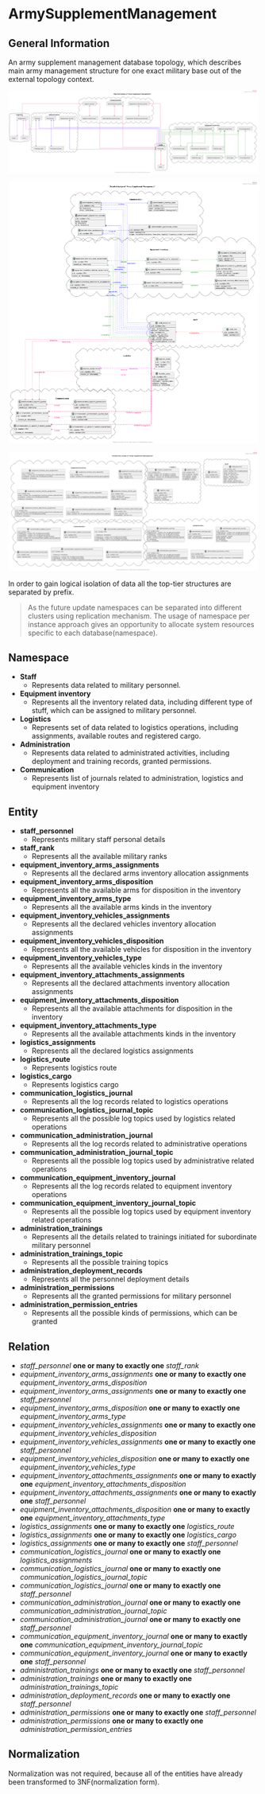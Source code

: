 # ArmySupplementManagement

## General Information

An army supplement management database topology, which describes main army management structure for one exact military base out of the external topology context.

![](./docs/examples/high-level-design.png)

![](./docs/examples/detailed-design.png)

![](./docs/examples/detailed-design-sql.png)

In order to gain logical isolation of data all the top-tier structures are separated by prefix.

> As the future update namespaces can be separated into different clusters using replication mechanism. The usage of namespace per instance approach gives an opportunity to allocate system resources specific to each database(namespace).

## Namespace

* **Staff**
  * Represents data related to military personnel. 
* **Equipment inventory**
  * Represents all the inventory related data, including different type of stuff, which can be assigned to military personnel.
* **Logistics**
  * Represents set of data related to logistics operations, including assignments, available routes and registered cargo.
* **Administration**
  * Represents data related to administrated activities, including deployment and training records, granted permissions. 
* **Communication**
  * Represents list of journals related to administration, logistics and equipment inventory

## Entity

* **staff_personnel**
  * Represents military staff personal details
* **staff_rank**
  * Represents all the available military ranks
* **equipment_inventory_arms_assignments**
  * Represents all the declared arms inventory allocation assignments
* **equipment_inventory_arms_disposition**
  * Represents all the available arms for disposition in the inventory
* **equipment_inventory_arms_type**
  * Represents all the available arms kinds in the inventory
* **equipment_inventory_vehicles_assignments**
  * Represents all the declared vehicles inventory allocation assignments
* **equipment_inventory_vehicles_disposition**
  * Represents all the available vehicles for disposition in the inventory
* **equipment_inventory_vehicles_type**
  * Represents all the available vehicles kinds in the inventory
* **equipment_inventory_attachments_assignments**
  * Represents all the declared attachments inventory allocation assignments 
* **equipment_inventory_attachments_disposition**
  * Represents all the available attachments for disposition in the inventory
* **equipment_inventory_attachments_type**
  * Represents all the available attachments kinds in the inventory
* **logistics_assignments**
  * Represents all the declared logistics assignments
* **logistics_route**
  * Represents logistics route
* **logistics_cargo**
  * Represents logistics cargo
* **communication_logistics_journal**
  * Represents all the log records related to logistics operations
* **communication_logistics_journal_topic**
  * Represents all the possible log topics used by logistics related operations
* **communication_administration_journal**
  * Represents all the log records related to administrative operations
* **communication_administration_journal_topic**
  * Represents all the possible log topics used by administrative related operations
* **communication_equipment_inventory_journal**
  * Represents all the log records related to equipment inventory operations
* **communication_equipment_inventory_journal_topic**
  * Represents all the possible log topics used by equipment inventory related operations
* **administration_trainings**
  * Represents all the details related to trainings initiated for subordinate military personnel 
* **administration_trainings_topic**
  * Represents all the possible training topics
* **administration_deployment_records**
  * Represents all the personnel deployment details
* **administration_permissions**
  * Represents all the granted permissions for military personnel
* **administration_permission_entries**
  * Represents all the possible kinds of permissions, which can be granted

## Relation

* _staff_personnel_ **one or many to exactly one** _staff_rank_
* _equipment_inventory_arms_assignments_ **one or many to exactly one** _equipment_inventory_arms_disposition_
* _equipment_inventory_arms_assignments_ **one or many to exactly one** _staff_personnel_
* _equipment_inventory_arms_disposition_ **one or many to exactly one** _equipment_inventory_arms_type_
* _equipment_inventory_vehicles_assignments_ **one or many to exactly one** _equipment_inventory_vehicles_disposition_
* _equipment_inventory_vehicles_assignments_ **one or many to exactly one** _staff_personnel_
* _equipment_inventory_vehicles_disposition_ **one or many to exactly one** _equipment_inventory_vehicles_type_
* _equipment_inventory_attachments_assignments_ **one or many to exactly one** _equipment_inventory_attachments_disposition_
* _equipment_inventory_attachments_assignments_ **one or many to exactly one** _staff_personnel_
* _equipment_inventory_attachments_disposition_ **one or many to exactly one** _equipment_inventory_attachments_type_
* _logistics_assignments_ **one or many to exactly one** _logistics_route_
* _logistics_assignments_ **one or many to exactly one** _logistics_cargo_
* _logistics_assignments_ **one or many to exactly one** _staff_personnel_
* _communication_logistics_journal_ **one or many to exactly one** _logistics_assignments_
* _communication_logistics_journal_ **one or many to exactly one** _communication_logistics_journal_topic_
* _communication_logistics_journal_ **one or many to exactly one** _staff_personnel_
* _communication_administration_journal_ **one or many to exactly one** _communication_administration_journal_topic_
* _communication_administration_journal_ **one or many to exactly one** _staff_personnel_
* _communication_equipment_inventory_journal_ **one or many to exactly one** _communication_equipment_inventory_journal_topic_
* _communication_equipment_inventory_journal_ **one or many to exactly one** _staff_personnel_
* _administration_trainings_ **one or many to exactly one** _staff_personnel_
* _administration_trainings_ **one or many to exactly one** _administration_trainings_topic_
* _administration_deployment_records_ **one or many to exactly one** _staff_personnel_
* _administration_permissions_ **one or many to exactly one** _staff_personnel_
* _administration_permissions_ **one or many to exactly one** _administration_permission_entries_

## Normalization

Normalization was not required, because all of the entities have already been transformed to 3NF(normalization form).
